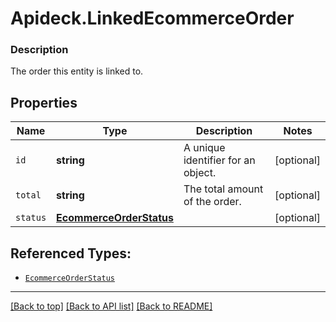 # Apideck.LinkedEcommerceOrder

### Description

The order this entity is linked to.

## Properties
Name | Type | Description | Notes
------------ | ------------- | ------------- | -------------
`id` | **string** | A unique identifier for an object. | [optional] 
`total` | **string** | The total amount of the order. | [optional] 
`status` | [**EcommerceOrderStatus**](EcommerceOrderStatus.md) |  | [optional] 





## Referenced Types:


* [`EcommerceOrderStatus`](EcommerceOrderStatus.md)

---

[[Back to top]](#) [[Back to API list]](../../../../README.md#documentation-for-api-endpoints) [[Back to README]](../../../../README.md)


